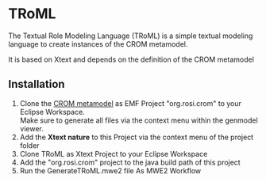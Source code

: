TRoML
=====

The Textual Role Modeling Language (TRoML) is a simple textual modeling language to create instances of the CROM metamodel.

It is based on Xtext and depends on the definition of the CROM metamodel

## Installation

1. Clone the [CROM metamodel](https://github.com/Eden-06/CROM) as EMF Project "org.rosi.crom" to your Eclipse Workspace.  
     Make sure to generate all files via the context menu within the genmodel viewer.
2. Add the **Xtext nature** to this Project via the context menu of the project folder
3. Clone TRoML as Xtext Project to your Eclipse Workspace
4. Add the "org.rosi.crom" project to the java build path of this project
5. Run the GenerateTRoML.mwe2 file As MWE2 Workflow
